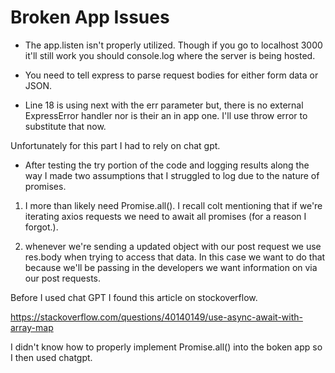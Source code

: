 # Broken App Issues
- The app.listen isn't properly utilized. Though if you go to localhost 3000 it'll still work you should console.log where the server is being hosted. 

- You need to tell express to parse request bodies for either form data or JSON.

- Line 18 is using next with the err parameter but, there is no external ExpressError handler nor is their an in app one. I'll use throw error to substitute that now.

Unfortunately for this part I had to rely on chat gpt. 
- After testing the try portion of the code and logging results along the way I made two assumptions that I struggled to log due to the nature of promises.

1. I more than likely need Promise.all(). I recall colt mentioning that if we're iterating axios requests we need to await all promises (for a reason I forgot.).

2. whenever we're sending a updated object with our post request we use res.body when trying to access that data. In this case we want to do that because we'll be passing in the developers we want information on via our post requests.

Before I used chat GPT I found this article on stockoverflow.

https://stackoverflow.com/questions/40140149/use-async-await-with-array-map

I didn't know how to properly implement Promise.all() into the boken app so I then used chatgpt. 

